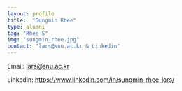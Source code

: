 ```yaml
---
layout: profile
title:  "Sungmin Rhee"
type: alumni
tag: "Rhee S"
img: "sungmin_rhee.jpg"
contact: "lars@snu.ac.kr & Linkedin"
---
```

Email: lars@snu.ac.kr

Linkedin: https://www.linkedin.com/in/sungmin-rhee-lars/
